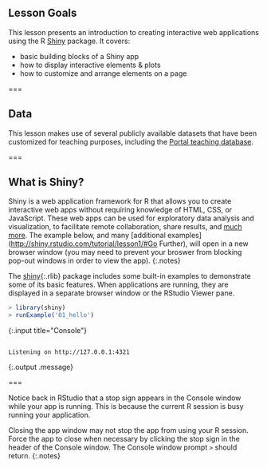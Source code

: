 ---
---

## Lesson Goals

This lesson presents an introduction to creating interactive web applications
using the R [Shiny](https://cran.r-project.org/web/packages/shiny/index.html)
package. It covers:

- basic building blocks of a Shiny app
- how to display interactive elements & plots
- how to customize and arrange elements on a page

===

## Data

This lesson makes use of several publicly available datasets that have been
customized for teaching purposes, including the [Portal teaching
database](https://github.com/weecology/portal-teachingdb).

===

## What is Shiny?

Shiny is a web application framework for R that allows you to create interactive
web apps without requiring knowledge of HTML, CSS, or JavaScript. These web apps
can be used for exploratory data analysis and visualization, to facilitate
remote collaboration, share results, and [much
more](http://shiny.rstudio.com/gallery/). The example below, and many
[additional examples](http://shiny.rstudio.com/tutorial/lesson1/#Go Further),
will open in a new browser window (you may need to prevent your broswer from
blocking pop-out windows in order to view the app).
{:.notes}

The [shiny](){:.rlib} package includes some built-in examples to demonstrate
some of its basic features. When applications are running, they are displayed in
a separate browser window or the RStudio Viewer pane.




~~~r
> library(shiny)
> runExample('01_hello')
~~~
{:.input title="Console"}

```

Listening on http://127.0.0.1:4321
```
{:.output .message}

===

Notice back in RStudio that a stop sign appears in the Console window while your
app is running. This is because the current R session is busy running your
application.

Closing the app window may not stop the app from using your R session. Force the
app to close when necessary by clicking the stop sign in the header of the
Console window. The Console window prompt `>` should return.
{:.notes}
